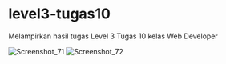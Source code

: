 # level3-tugas10
Melampirkan hasil tugas Level 3 Tugas 10 kelas Web Developer

![Screenshot_71](https://user-images.githubusercontent.com/59252427/97086177-f729c480-164b-11eb-9fc4-fc0c4aa12d22.png)
![Screenshot_72](https://user-images.githubusercontent.com/59252427/97086180-f98c1e80-164b-11eb-90db-1b1b1caabb78.png)
